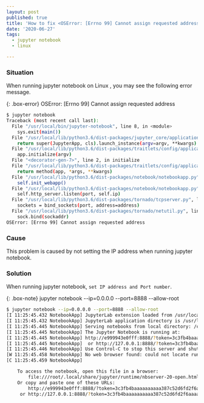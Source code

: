 ```yaml
---
layout: post
published: true
title: 'How to fix <OSError: [Errno 99] Cannot assign requested address> error when running Jupyter notebook on Linux'
date: '2020-06-27'
tags:
  - jupyter notebook
  - linux

---
```

### Situation
When running jupyter notebook on Linux , you may see the following error message.

{: .box-error}
OSError: [Errno 99] Cannot assign requested address

```bash
$ jupyter notebook
Traceback (most recent call last):
  File "/usr/local/bin/jupyter-notebook", line 8, in <module>
    sys.exit(main())
  File "/usr/local/lib/python3.6/dist-packages/jupyter_core/application.py", line 270, in launch_instance
    return super(JupyterApp, cls).launch_instance(argv=argv, **kwargs)
  File "/usr/local/lib/python3.6/dist-packages/traitlets/config/application.py", line 663, in launch_instance
    app.initialize(argv)
  File "<decorator-gen-7>", line 2, in initialize
  File "/usr/local/lib/python3.6/dist-packages/traitlets/config/application.py", line 87, in catch_config_error
    return method(app, *args, **kwargs)
  File "/usr/local/lib/python3.6/dist-packages/notebook/notebookapp.py", line 1769, in initialize
    self.init_webapp()
  File "/usr/local/lib/python3.6/dist-packages/notebook/notebookapp.py", line 1490, in init_webapp
    self.http_server.listen(port, self.ip)
  File "/usr/local/lib/python3.6/dist-packages/tornado/tcpserver.py", line 151, in listen
    sockets = bind_sockets(port, address=address)
  File "/usr/local/lib/python3.6/dist-packages/tornado/netutil.py", line 174, in bind_sockets
    sock.bind(sockaddr)
OSError: [Errno 99] Cannot assign requested address
```   

### Cause
This problem is caused by not setting the IP address when running jupyter notebook.

### Solution
When running jupyter notebook, `set IP address and Port number`.

{: .box-note}
jupyter notebook --ip=0.0.0.0 --port=8888 --allow-root

```bash
$ jupyter notebook --ip=0.0.0.0 --port=8888 --allow-root
[I 11:25:45.432 NotebookApp] JupyterLab extension loaded from /usr/local/lib/python3.6/dist-packages/jupyterlab
[I 11:25:45.432 NotebookApp] JupyterLab application directory is /usr/local/share/jupyter/lab
[I 11:25:45.445 NotebookApp] Serving notebooks from local directory: /code
[I 11:25:45.445 NotebookApp] The Jupyter Notebook is running at:
[I 11:25:45.445 NotebookApp] http://e999943e0fff:8888/?token=3c3fb4baaaaaaaaaa387c52d6fd2f6aaaaaaaaaa6d761c01
[I 11:25:45.445 NotebookApp]  or http://127.0.0.1:8888/?token=3c3fb4baaaaaaaaaa387c52d6fd2f6aaaaaaaaaa6d761c01
[I 11:25:45.446 NotebookApp] Use Control-C to stop this server and shut down all kernels (twice to skip confirmation).
[W 11:25:45.458 NotebookApp] No web browser found: could not locate runnable browser.
[C 11:25:45.459 NotebookApp]

    To access the notebook, open this file in a browser:
        file:///root/.local/share/jupyter/runtime/nbserver-20-open.html
    Or copy and paste one of these URLs:
        http://e999943e0fff:8888/?token=3c3fb4baaaaaaaaaa387c52d6fd2f6aaaaaaaaaa6d761c01
     or http://127.0.0.1:8888/?token=3c3fb4baaaaaaaaaa387c52d6fd2f6aaaaaaaaaa6d761c01
```
